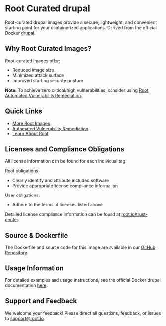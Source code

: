 # Root Curated drupal

Root-curated drupal images provide a secure, lightweight, and convenient starting point for your containerized applications. Derived from the official Docker [drupal](https://hub.docker.com/_/drupal).

## Why Root Curated Images?
Root-curated images offer:
- Reduced image size
- Minimized attack surface
- Improved starting security posture

**Note:** To achieve zero critical/high vulnerabilities, consider using [Root Automated Vulnerability Remediation](https://app.root.io).

## Quick Links
- [More Root Images](https://images.root.io)
- [Automated Vulnerability Remediation](https://app.root.io)
- [Learn About Root](https://www.root.io)

## Licenses and Compliance Obligations
All license information can be found for each individual tag.

Root obligations:
- Clearly identify and attribute included software
- Provide appropriate license compliance information

User obligations:
- Adhere to the terms of licenses listed above

Detailed license compliance information can be found at [root.io/trust-center](https://root.io/trust-center).

## Source & Dockerfile
The Dockerfile and source code for this image are available in our [GitHub Repository](https://github.com/rootio-avr/public-image-catalog/tree/main/debian/drupal/).

## Usage Information
For detailed examples and usage instructions, see the official Docker drupal documentation [here](https://hub.docker.com/_/drupal).

## Support and Feedback
We welcome your feedback! Please direct all questions, feedback, or issues to [support@root.io](mailto:support@root.io).